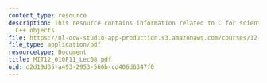 ```yaml
---
content_type: resource
description: This resource contains information related to C for scientific uses and
  C++ objects.
file: https://ol-ocw-studio-app-production.s3.amazonaws.com/courses/12-010-computational-methods-of-scientific-programming-fall-2011/d2d19d35a4932953566bcd406d6347f0_MIT12_010F11_Lec08.pdf
file_type: application/pdf
resourcetype: Document
title: MIT12_010F11_Lec08.pdf
uid: d2d19d35-a493-2953-566b-cd406d6347f0
---
```

